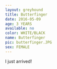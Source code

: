 ```yaml
---
layout: greyhound
title: Butterfinger
date: 2016-05-09
age: 3 YEARS
available: no
color: WHITE/BLACK
name: Butterfinger
pic: butterfinger.JPG
sex: FEMALE
---
```


I just arrived!